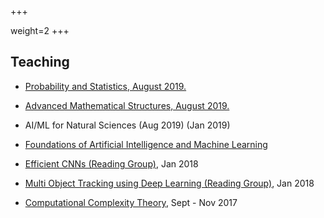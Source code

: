 +++

weight=2
+++

## Teaching



<div class="row">

<div class="col-lg-10 col-centered">

<ul>
<li><p><a href="/teaching/prob-stat">Probability and Statistics, August 2019.</a></p></li>
<li><p><a href="/teaching/adv-math-structs">Advanced Mathematical Structures, August 2019. <a/></p></li>

<li><p><a >AI/ML for Natural Sciences</a> (Aug 2019) (Jan 2019)</p></li>
<li><p><a href="https://cie.iiit.ac.in/aiml/" target="_blank">Foundations of Artificial Intelligence and Machine Learning</a></p></li>
<li><p><a href="/teaching/efficient-cnns">Efficient CNNs (Reading Group)</a>, Jan 2018</p></li>
<li><p><a href="/teaching/mot">Multi Object Tracking using Deep Learning (Reading Group)</a>, Jan 2018</p></li>

<li><p><a href="/teaching/complexity-theory">Computational Complexity Theory</a>, Sept - Nov 2017</p></li>
</ul>

</div>
</div>